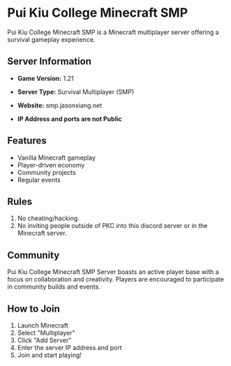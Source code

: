 # Pui Kiu College Minecraft SMP

Pui Kiu College Minecraft SMP is a Minecraft multiplayer server offering a survival gameplay experience. 

## Server Information

- **Game Version:** 1.21
- **Server Type:** Survival Multiplayer (SMP)

- **Website:** smp.jasonxiang.net
- **IP Address and ports are not Public**
## Features

- Vanilla Minecraft gameplay
- Player-driven economy
- Community projects
- Regular events

## Rules

1. No cheating/hacking.
2. No inviting people outside of PKC into this discord server or in the Minecraft server.

## Community

Pui Kiu College Minecraft SMP Server boasts an active player base with a focus on collaboration and creativity. Players are encouraged to participate in community builds and events.

## How to Join

1. Launch Minecraft
2. Select "Multiplayer"
3. Click "Add Server"
4. Enter the server IP address and port
5. Join and start playing!
